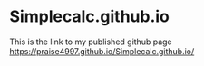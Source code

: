 # Simplecalc.github.io
This is the link to my published github page
 https://praise4997.github.io/Simplecalc.github.io/
